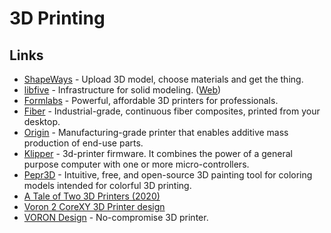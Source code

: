 # 3D Printing

## Links

* [ShapeWays](https://www.shapeways.com/) - Upload 3D model, choose materials and get the thing.
* [libfive](https://github.com/libfive/libfive) - Infrastructure for solid modeling. \([Web](https://libfive.com/)\)
* [Formlabs](https://formlabs.com/) - Powerful, affordable 3D printers for professionals.
* [Fiber](https://www.desktopmetal.com/) - Industrial-grade, continuous fiber composites, printed from your desktop.
* [Origin](https://www.origin.io) - Manufacturing-grade printer that enables additive mass production of end-use parts.
* [Klipper](https://github.com/KevinOConnor/klipper) - 3d-printer firmware. It combines the power of a general purpose computer with one or more micro-controllers.
* [Pepr3D](https://github.com/tomasiser/pepr3d) - Intuitive, free, and open-source 3D painting tool for coloring models intended for colorful 3D printing.
* [A Tale of Two 3D Printers \(2020\)](https://blog.jessfraz.com/post/a-tale-of-two-3d-printers/)
* [Voron 2 CoreXY 3D Printer design](https://github.com/VoronDesign/Voron-2)
* [VORON Design](http://vorondesign.com/) - No-compromise 3D printer.

